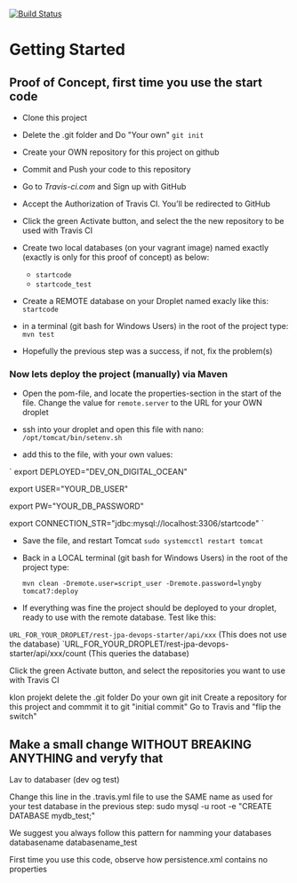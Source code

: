 [![Build Status](https://travis-ci.org/dat3startcode/rest-jpa-devops-startcode.svg?branch=master)](https://travis-ci.org/dat3startcode/rest-jpa-devops-startcode)

# Getting Started

## Proof of Concept, first time you use the start code

- Clone this project
- Delete the .git folder and Do "Your own" `git init`
- Create your OWN repository for this project on github
- Commit and Push your code to this repository
- Go to *Travis-ci.com* and Sign up with GitHub
- Accept the Authorization of Travis CI. You’ll be redirected to GitHub
- Click the green Activate button, and select the the new repository to be used with Travis CI

- Create two local databases (on your vagrant image) named exactly (exactly is only for this proof of concept) as below:
  - `startcode`
  - `startcode_test`
- Create a REMOTE database on your Droplet named exacly like this: `startcode`
- in a terminal (git bash for Windows Users) in the root of the project type: `mvn test`
- Hopefully the previous step was a success, if not, fix the problem(s)

### Now lets deploy the project (manually) via Maven
- Open the pom-file, and locate the properties-section in the start of the file. Change the value for `remote.server` to the URL for your OWN droplet

- ssh into your droplet and open this file with nano: `/opt/tomcat/bin/setenv.sh`
- add this to the file, with your own values:

`
export DEPLOYED="DEV_ON_DIGITAL_OCEAN"

export USER="YOUR_DB_USER"

export PW="YOUR_DB_PASSWORD"

export CONNECTION_STR="jdbc:mysql://localhost:3306/startcode"
`
- Save the file, and restart Tomcat `sudo systemcctl restart tomcat`
- Back in a LOCAL terminal (git bash for Windows Users) in the root of the project type:

  `mvn clean -Dremote.user=script_user -Dremote.password=lyngby tomcat7:deploy`

- If everything was fine the project should be deployed to your droplet, ready to use with the remote database. Test like this:

`URL_FOR_YOUR_DROPLET/rest-jpa-devops-starter/api/xxx`  (This does not use the database)
`URL_FOR_YOUR_DROPLET/rest-jpa-devops-starter/api/xxx/count (This queries the database)






Click the green Activate button, and select the repositories you want to use with Travis CI

klon projekt
delete the .git folder 
Do your own git init
Create a repository for this project and commmit it to git "initial commit"
Go to Travis and "flip the switch"

## Make a small change WITHOUT BREAKING ANYTHING and veryfy that 


Lav to databaser (dev og test)

Change this line in the .travis.yml file to use the SAME name as used for your test database in the previous step:
sudo mysql -u root -e "CREATE DATABASE mydb_test;"


We suggest you always follow this pattern for namming your databases
databasename
databasename_test

First time you use this code, observe how persistence.xml contains no properties
